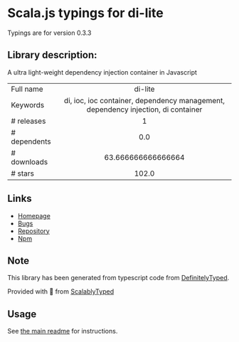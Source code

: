 
# Scala.js typings for di-lite

Typings are for version 0.3.3

## Library description:
A ultra light-weight dependency injection container in Javascript

|                    |                 |
| ------------------ | :-------------: |
| Full name          | di-lite |
| Keywords           | di, ioc, ioc container, dependency management, dependency injection, di container |
| # releases         | 1 |
| # dependents       | 0.0 |
| # downloads        | 63.666666666666664 |
| # stars            | 102.0 |

## Links
- [Homepage](https://github.com/NickQiZhu/di.js#readme)
- [Bugs](https://github.com/NickQiZhu/di.js/issues)
- [Repository](https://github.com/NickQiZhu/di.js)
- [Npm](https://www.npmjs.com/package/di-lite)
    


## Note
This library has been generated from typescript code from [DefinitelyTyped](https://definitelytyped.org).

Provided with :purple_heart: from [ScalablyTyped](https://github.com/oyvindberg/ScalablyTyped)

## Usage
See [the main readme](../../readme.md) for instructions.


